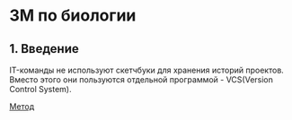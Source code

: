 # ЗМ по биологии

## **1. Введение**

IT-команды не используют скетчбуки для хранения историй проектов. Вместо этого они пользуются отдельной программой - VCS(Version Control System).

[Метод](https://clck.ru/3BDtJB)